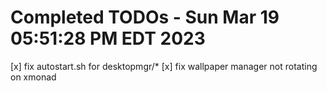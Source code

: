 # Completed TODOs  -  Sun Mar 19 05:51:28 PM EDT 2023

[x] fix autostart.sh for desktopmgr/*
[x] fix wallpaper manager not rotating on xmonad
